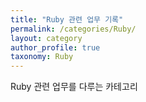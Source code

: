 ```yaml
---
title: "Ruby 관련 업무 기록"
permalink: /categories/Ruby/
layout: category
author_profile: true
taxonomy: Ruby
---
```


Ruby 관련 업무를 다루는 카테고리